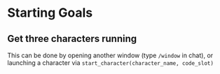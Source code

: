 # Starting Goals

## Get three characters running
This can be done by opening another window (type `/window` in chat), or launching a character via `start_character(character_name, code_slot)`
